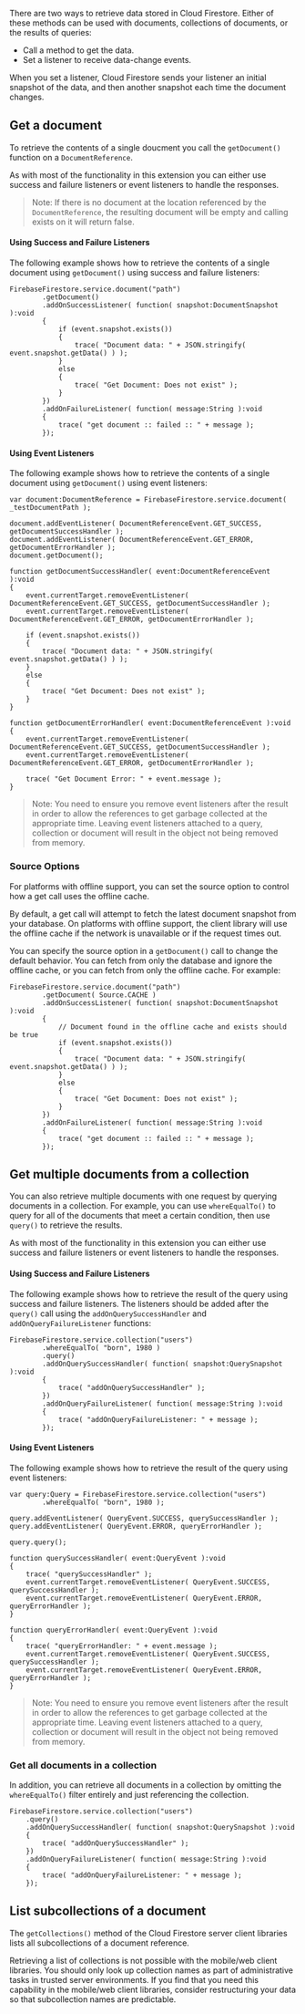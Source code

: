
There are two ways to retrieve data stored in Cloud Firestore. Either of these methods can be used with documents, collections of documents, or the results of queries:

- Call a method to get the data.
- Set a listener to receive data-change events.

When you set a listener, Cloud Firestore sends your listener an initial snapshot of the data, and then another snapshot each time the document changes.



## Get a document

To retrieve the contents of a single doucment you call the `getDocument()` function on a `DocumentReference`.

As with most of the functionality in this extension you can either use success and failure listeners or event listeners to handle the responses.


> 
> Note: If there is no document at the location referenced by the `DocumentReference`, the resulting document will be empty and calling exists on it will return false.
>


#### Using Success and Failure Listeners 

The following example shows how to retrieve the contents of a single document using `getDocument()` using success and failure listeners:

```as3
FirebaseFirestore.service.document("path")
        .getDocument()
        .addOnSuccessListener( function( snapshot:DocumentSnapshot ):void
        {
            if (event.snapshot.exists())
            {
                trace( "Document data: " + JSON.stringify( event.snapshot.getData() ) );
            }
            else
            {
                trace( "Get Document: Does not exist" );
            }
        })
        .addOnFailureListener( function( message:String ):void
        {
            trace( "get document :: failed :: " + message );
        });
```


#### Using Event Listeners 

The following example shows how to retrieve the contents of a single document using `getDocument()` using event listeners:

```as3
var document:DocumentReference = FirebaseFirestore.service.document( _testDocumentPath );
			
document.addEventListener( DocumentReferenceEvent.GET_SUCCESS, getDocumentSuccessHandler );
document.addEventListener( DocumentReferenceEvent.GET_ERROR, getDocumentErrorHandler );
document.getDocument();

function getDocumentSuccessHandler( event:DocumentReferenceEvent ):void
{
    event.currentTarget.removeEventListener( DocumentReferenceEvent.GET_SUCCESS, getDocumentSuccessHandler );
    event.currentTarget.removeEventListener( DocumentReferenceEvent.GET_ERROR, getDocumentErrorHandler );
    
    if (event.snapshot.exists())
    {
        trace( "Document data: " + JSON.stringify( event.snapshot.getData() ) );
    }
    else
    {
        trace( "Get Document: Does not exist" );
    }
}

function getDocumentErrorHandler( event:DocumentReferenceEvent ):void
{
    event.currentTarget.removeEventListener( DocumentReferenceEvent.GET_SUCCESS, getDocumentSuccessHandler );
    event.currentTarget.removeEventListener( DocumentReferenceEvent.GET_ERROR, getDocumentErrorHandler );
    
    trace( "Get Document Error: " + event.message );
}
```

>
> Note: You need to ensure you remove event listeners after the result in order to allow the references 
> to get garbage collected at the appropriate time. Leaving event listeners attached to a query, collection
> or document will result in the object not being removed from memory.
>



### Source Options 

For platforms with offline support, you can set the source option to control how a get call uses the offline cache.

By default, a get call will attempt to fetch the latest document snapshot from your database. On platforms with offline support, the client library will use the offline cache if the network is unavailable or if the request times out.

You can specify the source option in a `getDocument()` call to change the default behavior. You can fetch from only the database and ignore the offline cache, or you can fetch from only the offline cache. For example:

```as3
FirebaseFirestore.service.document("path")
        .getDocument( Source.CACHE )
        .addOnSuccessListener( function( snapshot:DocumentSnapshot ):void
        {
            // Document found in the offline cache and exists should be true
            if (event.snapshot.exists())
            {
                trace( "Document data: " + JSON.stringify( event.snapshot.getData() ) );
            }
            else
            {
                trace( "Get Document: Does not exist" );
            }
        })
        .addOnFailureListener( function( message:String ):void
        {
            trace( "get document :: failed :: " + message );
        });
```



## Get multiple documents from a collection

You can also retrieve multiple documents with one request by querying documents in a collection. For example, you can use `whereEqualTo()` to query for all of the documents that meet a certain condition, then use `query()` to retrieve the results.

As with most of the functionality in this extension you can either use success and failure listeners or event listeners to handle the responses.


#### Using Success and Failure Listeners

The following example shows how to retrieve the result of the query using success and failure listeners. The listeners should be added after the `query()` call using the `addOnQuerySuccessHandler` and `addOnQueryFailureListener` functions:


```as3
FirebaseFirestore.service.collection("users")
    	.whereEqualTo( "born", 1980 )
        .query()
        .addOnQuerySuccessHandler( function( snapshot:QuerySnapshot ):void
        {
            trace( "addOnQuerySuccessHandler" );
        })
        .addOnQueryFailureListener( function( message:String ):void
        {
            trace( "addOnQueryFailureListener: " + message );
        });
```


#### Using Event Listeners 

The following example shows how to retrieve the result of the query using event listeners:


```as3
var query:Query = FirebaseFirestore.service.collection("users")
    	.whereEqualTo( "born", 1980 );

query.addEventListener( QueryEvent.SUCCESS, querySuccessHandler );
query.addEventListener( QueryEvent.ERROR, queryErrorHandler );

query.query();

function querySuccessHandler( event:QueryEvent ):void
{
    trace( "querySuccessHandler" );
    event.currentTarget.removeEventListener( QueryEvent.SUCCESS, querySuccessHandler );
    event.currentTarget.removeEventListener( QueryEvent.ERROR, queryErrorHandler );
}

function queryErrorHandler( event:QueryEvent ):void
{
    trace( "queryErrorHandler: " + event.message );
    event.currentTarget.removeEventListener( QueryEvent.SUCCESS, querySuccessHandler );
    event.currentTarget.removeEventListener( QueryEvent.ERROR, queryErrorHandler );
}
```

>
> Note: You need to ensure you remove event listeners after the result in order to allow the references 
> to get garbage collected at the appropriate time. Leaving event listeners attached to a query, collection
> or document will result in the object not being removed from memory.
>



### Get all documents in a collection

In addition, you can retrieve all documents in a collection by omitting the `whereEqualTo()` filter entirely and just referencing the collection.

```as3
FirebaseFirestore.service.collection("users")
    .query()
    .addOnQuerySuccessHandler( function( snapshot:QuerySnapshot ):void
    {
        trace( "addOnQuerySuccessHandler" );
    })
    .addOnQueryFailureListener( function( message:String ):void
    {
        trace( "addOnQueryFailureListener: " + message );
    });
```



## List subcollections of a document

The `getCollections()` method of the Cloud Firestore server client libraries lists all subcollections of a document reference.

Retrieving a list of collections is not possible with the mobile/web client libraries. You should only look up collection names as part of administrative tasks in trusted server environments. If you find that you need this capability in the mobile/web client libraries, consider restructuring your data so that subcollection names are predictable.


